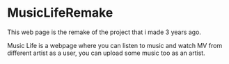 # MusicLifeRemake

This web page is the remake of the project that i made 3 years ago.

Music Life is a webpage where you can listen to music and watch MV from different artist as a user, you can upload some music too as an artist.
